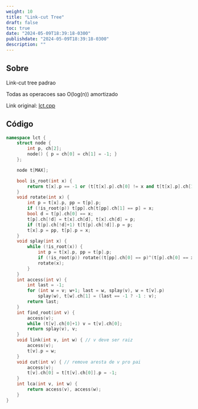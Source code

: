 ```yaml
---
weight: 10
title: "Link-cut Tree"
draft: false
toc: true
date: "2024-05-09T18:39:18-0300"
publishdate: "2024-05-09T18:39:18-0300"
description: ""
---
```


## Sobre
 Link-cut tree padrao



 Todas as operacoes sao O(log(n)) amortizado



Link original: [lct.cpp](https://github.com/brunomaletta/Biblioteca/tree/master/Codigo/Grafos/LCT/lct.cpp)

## Código
```cpp
namespace lct {
	struct node {
		int p, ch[2];
		node() { p = ch[0] = ch[1] = -1; }
	};

	node t[MAX];

	bool is_root(int x) {
		return t[x].p == -1 or (t[t[x].p].ch[0] != x and t[t[x].p].ch[1] != x);
	}
	void rotate(int x) {
		int p = t[x].p, pp = t[p].p;
		if (!is_root(p)) t[pp].ch[t[pp].ch[1] == p] = x;
		bool d = t[p].ch[0] == x;
		t[p].ch[!d] = t[x].ch[d], t[x].ch[d] = p;
		if (t[p].ch[!d]+1) t[t[p].ch[!d]].p = p;
		t[x].p = pp, t[p].p = x;
	}
	void splay(int x) {
		while (!is_root(x)) {
			int p = t[x].p, pp = t[p].p;
			if (!is_root(p)) rotate((t[pp].ch[0] == p)^(t[p].ch[0] == x) ? x : p);
			rotate(x);
		}
	}
	int access(int v) {
		int last = -1;
		for (int w = v; w+1; last = w, splay(v), w = t[v].p)
			splay(w), t[w].ch[1] = (last == -1 ? -1 : v);
		return last;
	}
	int find_root(int v) {
		access(v);
		while (t[v].ch[0]+1) v = t[v].ch[0];
		return splay(v), v;
	}
	void link(int v, int w) { // v deve ser raiz
		access(v);
		t[v].p = w;
	}
	void cut(int v) { // remove aresta de v pro pai
		access(v);
		t[v].ch[0] = t[t[v].ch[0]].p = -1;
	}
	int lca(int v, int w) {
		return access(v), access(w);
	}
}
```
